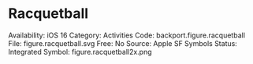 # Racquetball

Availability: iOS 16
Category: Activities
Code: backport.figure.racquetball
File: figure.racquetball.svg
Free: No
Source: Apple SF Symbols
Status: Integrated
Symbol: figure.racquetball2x.png